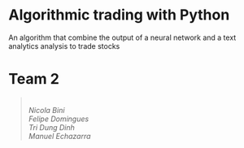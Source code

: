 # Algorithmic trading with Python

An algorithm that combine the output of a neural network and a text analytics analysis to trade stocks

# Team 2

> <i>
> <br>Nicola Bini
> <br>Felipe Domingues
> <br>Tri Dung Dinh
> <br>Manuel Echazarra
> </i>

